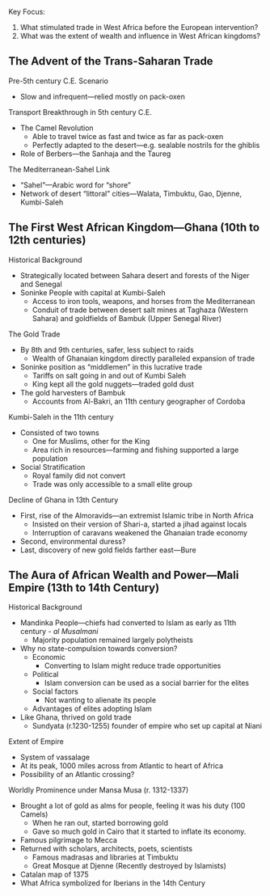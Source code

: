 Key Focus:  
1) What stimulated trade in West Africa before the European intervention?  
2) What was the extent of wealth and influence in West African kingdoms?

## The Advent of the Trans-Saharan Trade  
Pre-5th century C.E. Scenario  
- Slow and infrequent—relied mostly on pack-oxen  

Transport Breakthrough in 5th century C.E.  
- The Camel Revolution  
	- Able to travel twice as fast and twice as far as pack-oxen  
	- Perfectly adapted to the desert—e.g. sealable nostrils for the ghiblis  
- Role of Berbers—the Sanhaja and the Taureg  

The Mediterranean-Sahel Link  
- “Sahel”—Arabic word for “shore”  
- Network of desert “littoral” cities—Walata, Timbuktu, Gao, Djenne, Kumbi-Saleh  
##  The First West African Kingdom—Ghana (10th to 12th centuries)  
Historical Background  
- Strategically located between Sahara desert and forests of the Niger and Senegal  
- Soninke People with capital at Kumbi-Saleh  
	- Access to iron tools, weapons, and horses from the Mediterranean  
	- Conduit of trade between desert salt mines at Taghaza (Western Sahara) and goldfields of Bambuk (Upper Senegal River)  

The Gold Trade  
- By 8th and 9th centuries, safer, less subject to raids  
	- Wealth of Ghanaian kingdom directly paralleled expansion of trade  
- Soninke position as “middlemen” in this lucrative trade  
	- Tariffs on salt going in and out of Kumbi Saleh  
	- King kept all the gold nuggets—traded gold dust  
- The gold harvesters of Bambuk  
	- Accounts from Al-Bakri, an 11th century geographer of Cordoba  

Kumbi-Saleh in the 11th century  
- Consisted of two towns  
	- One for Muslims, other for the King  
	- Area rich in resources—farming and fishing supported a large population  
- Social Stratification  
	- Royal family did not convert  
	- Trade was only accessible to a small elite group  

Decline of Ghana in 13th Century  
- First, rise of the Almoravids—an extremist Islamic tribe in North Africa 
	- Insisted on their version of Shari-a, started a jihad against locals
	- Interruption of caravans weakened the Ghanaian trade economy  
- Second, environmental duress?
- Last, discovery of new gold fields farther east—Bure  

## The Aura of African Wealth and Power—Mali Empire (13th to 14th Century)

Historical Background  
- Mandinka People—chiefs had converted to Islam as early as 11th century - *al Musalmani*
	- Majority population remained largely polytheists  
- Why no state-compulsion towards conversion?  
	- Economic
		- Converting to Islam might reduce trade opportunities
	- Political
		- Islam conversion can be used as a social barrier for the elites
	- Social factors
		- Not wanting to alienate its people
	- Advantages of elites adopting Islam  
- Like Ghana, thrived on gold trade  
	- Sundyata (r.1230-1255) founder of empire who set up capital at Niani  

Extent of Empire  
- System of vassalage  
- At its peak, 1000 miles across from Atlantic to heart of Africa  
- Possibility of an Atlantic crossing?  

Worldly Prominence under Mansa Musa (r. 1312-1337)  
- Brought a lot of gold as alms for people, feeling it was his duty (100 Camels)
	- When he ran out, started borrowing gold
	- Gave so much gold in Cairo that it started to inflate its economy.
- Famous pilgrimage to Mecca  
- Returned with scholars, architects, poets, scientists  
	- Famous madrasas and libraries at Timbuktu
	-  Great Mosque at Djenne (Recently destroyed by Islamists)
-  Catalan map of 1375
- What Africa symbolized for Iberians in the 14th Century
